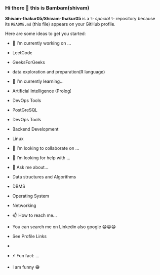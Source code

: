 ### Hi there 👋 this is Bambam(shivam)


**Shivam-thakur05/Shivam-thakur05** is a ✨ _special_ ✨ repository because its `README.md` (this file) appears on your GitHub profile.

Here are some ideas to get you started:

- 🔭 I’m currently working on ...
- 	LeetCode
- 	GeeksForGeeks
- 	data exploration and preparation(R language)



- 🌱 I’m currently learning...
- 	Artificial Intelligence (Prolog)
- 	DevOps Tools
- 	PostGreSQL
- 	DevOps Tools
- 	Backend Development
- 	Linux


  
- 👯 I’m looking to collaborate on ...
   
- 🤔 I’m looking for help with ...
- 💬 Ask me about...
-  	Data structures and Algorithms
-  	DBMS
-  	Operating System
-  	Networking



- 📫 How to reach me...
- 	 You can search me on Linkedin also google 😁😁😁
- 	 See Profile Links
- 	 



- ⚡ Fun fact: ...
- I am funny 😁

